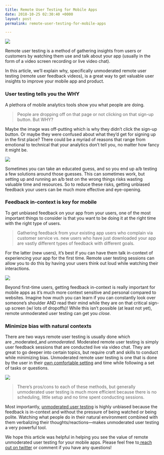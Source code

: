 ```yaml
---
title: Remote User Testing for Mobile Apps
date: 2018-10-25 02:30:40 +0000
layout: post
permalink: remote-user-testing-for-mobile-apps

---
```

![](https://cdn-images-1.medium.com/max/2000/1*7QcekLby6WzZfXWlvBLz0Q.jpeg)

Remote user testing is a method of gathering insights from users or customers by watching them use and talk about your app (usually in the form of a video screen recording or live video chat).

In this article, we’ll explain why, specifically unmoderated remote user testing (remote user feedback videos), is a great way to get valuable user insights to improve your mobile app and product.

### **User testing tells you the WHY**

A plethora of mobile analytics tools show you what people are doing.

> People are dropping off on that page or not clicking on that sign-up button. But WHY?

Maybe the image was off-putting which is why they didn’t click the sign-up button. Or maybe they were confused about what they’d get for signing up in the first place? There could be a myriad of reasons that range from emotional to technical that your analytics don’t tell you, no matter how fancy it might be.

![](https://cdn-images-1.medium.com/max/800/1*r10J8aIhNZ5iDa7mf-jjAg.png)

Sometimes you can take an educated guess, and so you end up a/b testing a few solutions around those guesses. This can sometimes work, but setting up and running an a/b test on the wrong things risks wasting valuable time and resources. So to reduce these risks, getting unbiased feedback your users can be much more effective and eye-opening.

### Feedback in-context is key for mobile

To get unbiased feedback on your app from your users, one of the most important things to consider is that you want to be doing it at the right time with the right type of users.

> Gathering feedback from your existing app users who complain via customer service vs. new users who have just downloaded your app are vastly different types of feedback with different goals.

For the latter (new users), it’s best if you can have them talk in-context of experiencing your app for the first time. Remote user testing sessions can allow you to do this by having your users think out loud while watching their interactions.

![](https://cdn-images-1.medium.com/max/800/1*qkDFJj-xAhzz9TimIQ8BcA.jpeg)

Beyond first-time users, getting feedback in-context is really important for mobile apps as it’s much more context sensitive and personal compared to websites. Imagine how much you can learn if you can constantly look over someone’s shoulder AND read their mind while they are on that critical sign-up screen (w/ lots of dropoffs)! While this isn’t possible (at least not yet), remote unmoderated user testing can get you _close_.

### Minimize bias with natural contexts

There are two ways remote user testing is usually done which are _moderated_and _unmoderated_. Moderated remote user testing is simply user feedback sessions that are conducted live via video chat. They are great to go deeper into certain topics, but require craft and skills to conduct while minimizing bias. Unmoderated remote user testing is one that is done by the user in their [own comfortable setting](https://www.interaction-design.org/literature/article/unmoderated-remote-usability-testing-urut-every-step-you-take-we-won-t-be-watching-you) and time while following a set of tasks or questions.

![](https://cdn-images-1.medium.com/max/800/1*cHNH5-7eyuxLSzMUdjYA0A.jpeg)

> There’s pros/cons to each of these methods, but generally unmoderated user testing is much more efficient because there is no scheduling, little setup and no time spent conducting sessions.

Most importantly, [unmoderated user testing](https://www.userlook.co/) is highly unbiased because the feedback is in-context and without the pressure of being watched or being polite. Watching what people do in their natural environment combined with them verbalizing their thoughts/reactions—makes unmoderated user testing a very powerful tool.

We hope this article was helpful in helping you see the value of remote unmoderated user testing for your mobile apps. Please feel free to[ reach out on twitter](http://www.twitter.com/userlookco) or comment if you have any questions!